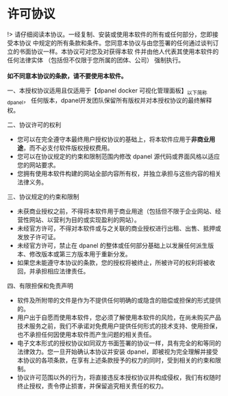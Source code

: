 # 许可协议

!> 请仔细阅读本协议。一经复制、安装或使用本软件的所有或任何部分，您即接受本协议
中规定的所有条款和条件。您同意本协议与由您签署的任何通过谈判订立的书面协议一样。本协议可对您及对获得本软
件并由他人代表其使用本软件的任何法律实体 （包括但不仅限于您所属的团体、公司） 强制执行。<br /><br />
**如不同意本协议的条款，请不要使用本软件。**

一、本授权协议适用且仅适用于【dpanel docker 可视化管理面板】<sub>以下简称 dpanel</sub>， 任何版本，dpanel开发团队保留所有版权并对本授权协议的最终解释权。

二、协议许可的权利

- 您可以在完全遵守本最终用户授权协议的基础上，将本软件应用于**非商业用途**，而不必支付软件版权授权费用。
- 您可以在协议规定的约束和限制范围内修改 dpanel 源代码或界面风格以适应您的网站要求。
- 您拥有使用本软件构建的网站全部内容所有权，并独立承担与这些内容的相关法律义务。

三、协议规定的约束和限制

- 未获商业授权之前，不得将本软件用于商业用途（包括但不限于企业网站、经营性网站、以营利为目的或实现盈利的网站）。
- 未经官方许可，不得对本软件或与之关联的商业授权进行出租、出售、抵押或发放子许可证。
- 未经官方许可，禁止在 dpanel 的整体或任何部分基础上以发展任何派生版本、修改版本或第三方版本用于重新分发。
- 如果您未能遵守本协议的条款，您的授权将被终止，所被许可的权利将被收回，并承担相应法律责任。

四、有限担保和免责声明

- 软件及所附带的文件是作为不提供任何明确的或隐含的赔偿或担保的形式提供的。
- 用户出于自愿而使用本软件，您必须了解使用本软件的风险，在尚未购买产品技术服务之前，我们不承诺对免费用户提供任何形式的技术支持、使用担保，也不承担任何因使用本软件而产生问题的相关责任。
- 电子文本形式的授权协议如同双方书面签署的协议一样，具有完全的和等同的法律效力。您一旦开始确认本协议并安装 dpanel，即被视为完全理解并接受本协议的各项条款，在享有上述条款授予的权力的同时，受到相关的约束和限制。
- 协议许可范围以外的行为，将直接违反本授权协议并构成侵权，我们有权随时终止授权，责令停止损害，并保留追究相关责任的权力。

